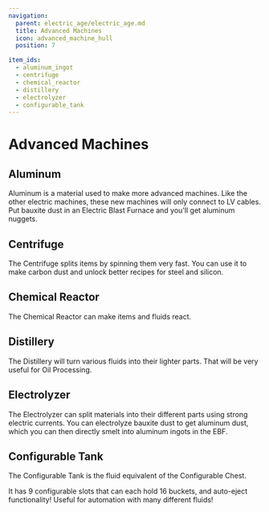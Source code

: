```yaml
---
navigation:
  parent: electric_age/electric_age.md
  title: Advanced Machines
  icon: advanced_machine_hull
  position: 7

item_ids:
  - aluminum_ingot
  - centrifuge
  - chemical_reactor
  - distillery
  - electrolyzer
  - configurable_tank
---
```


# Advanced Machines

## Aluminum

<ItemGrid>
  <ItemIcon id="aluminum_ingot" />
</ItemGrid>

Aluminum is a material used to make more advanced machines. Like the other electric machines, these new machines will only connect to LV cables. Put bauxite dust in an Electric Blast Furnace and you'll get aluminum nuggets.

## Centrifuge

<Recipe id="modern_industrialization:electric_age/machine/centrifuge_asbl"/>

The Centrifuge splits items by spinning them very fast. You can use it to make carbon dust and unlock better recipes for steel and silicon.

## Chemical Reactor

<Recipe id="modern_industrialization:electric_age/machine/chemical_reactor_asbl"/>

The Chemical Reactor can make items and fluids react.

## Distillery

<Recipe id="modern_industrialization:electric_age/machine/distillery_asbl"/>

The Distillery will turn various fluids into their lighter parts. That will be very useful for Oil Processing.

## Electrolyzer

<Recipe id="modern_industrialization:electric_age/machine/electrolyzer_asbl"/>

The Electrolyzer can split materials into their different parts using strong electric currents. You can electrolyze bauxite dust to get aluminum dust, which you can then directly smelt into aluminum ingots in the EBF.

## Configurable Tank

<Recipe id="modern_industrialization:electric_age/machine/configurable_tank_asbl"/>

The Configurable Tank is the fluid equivalent of the Configurable Chest.

It has 9 configurable slots that can each hold 16 buckets, and auto-eject functionality! Useful for automation with many different fluids!

